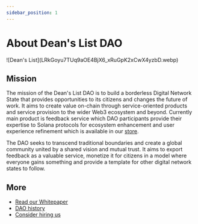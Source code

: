 ```yaml
---
sidebar_position: 1
---
```


# About Dean's List DAO

<div style={{textAlign: 'center'}}>
  ![Dean's List](LRkGoyu7TUq9aOE4BjX6_xRuGpK2xCwX4yzbD.webp)
</div>

## Mission

The mission of the Dean's List DAO is to build a borderless Digital Network State that provides opportunities to its citizens and changes the future of work.
It aims to create value on-chain through service-oriented products and service provision to the wider Web3 ecosystem and beyond. Currently main product is
feedback service which DAO participants provide their expertise to Solana protocols for ecosystem enhancement and user experience refinement which is available in our [store](https://store.deanslist.services).

The DAO seeks to transcend traditional boundaries and create a global community united by a shared vision and mutual trust.
It aims to export feedback as a valuable service, monetize it for citizens in a model where everyone gains something and
provide a template for other digital network states to follow.

## More

- [Read our Whitepaper](/docs/Whitepaper/what-is-deans-dao)
- [DAO history](/docs/Overview/dao-history)
- [Consider hiring us](/docs/Hire%20Us/hire)
